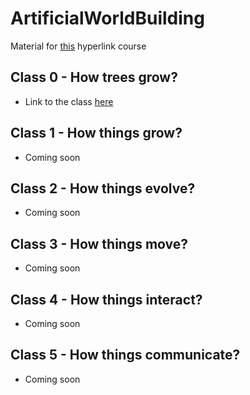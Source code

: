 # ArtificialWorldBuilding

Material for [this](https://hyperlink.academy/courses/artificial-world-building/90/cohorts/82?tab=Curriculum) hyperlink course 

## Class 0 - How trees grow?

- Link to the class [here](https://colab.research.google.com/drive/1RywHT63tVgaBDj_AV1MBPuy3wevf5Ia8?usp=sharing)

## Class 1 - How things grow?

- Coming soon

## Class 2 - How things evolve?

- Coming soon

## Class 3 - How things move?

- Coming soon

## Class 4 - How things interact?

- Coming soon

## Class 5 - How things communicate?

- Coming soon
